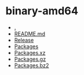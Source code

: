 binary-amd64
========================

- [.](.)
- [README.md](README.md)
- [Release](Release)
- [Packages](Packages)
- [Packages.xz](Packages.xz)
- [Packages.gz](Packages.gz)
- [Packages.bz2](Packages.bz2)
